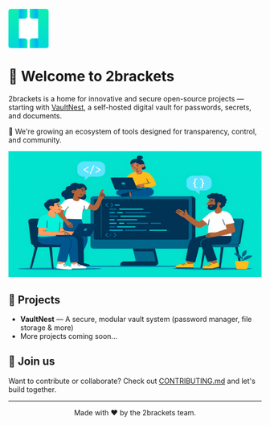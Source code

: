 <p>
  <img src="https://github.com/2brackets/.github/blob/main/images/icon.png?raw=true" alt="2brackets logo" width="80" style="vertical-align: middle;"/>
</p>

# 👋 Welcome to 2brackets

2brackets is a home for innovative and secure open-source projects — starting with [VaultNest](https://github.com/2brackets/vaultnest.clients), a self-hosted digital vault for passwords, secrets, and documents.

🌱 We're growing an ecosystem of tools designed for transparency, control, and community.

<p align="center">
  <img src="https://github.com/2brackets/.github/blob/main/images/banner.png?raw=true" alt="Banner showing developers building together" width="1200" height="250"/>
</p>

## 🧩 Projects
- **VaultNest** — A secure, modular vault system (password manager, file storage & more)
- More projects coming soon...

## 🤝 Join us
Want to contribute or collaborate? Check out [CONTRIBUTING.md](https://github.com/2brackets/.github/blob/main/CONTRIBUTING.md) and let's build together.

---

<p align="center">Made with ❤️ by the 2brackets team.</p>
